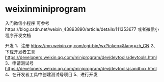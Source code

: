 # weixinminiprogram
入门微信小程序
可参考https://blog.csdn.net/weixin_43893890/article/details/111353677
或者微信小程序开发文档


开发
1、注册 
https://mp.weixin.qq.com/cgi-bin/wx?token=&lang=zh_CN
2、下载开发者工具 https://developers.weixin.qq.com/miniprogram/dev/devtools/devtools.html
3、申请测试号
https://developers.weixin.qq.com/miniprogram/dev/devtools/sandbox.html
4、在开发者工具中创建测试号项目
5、进行开发
